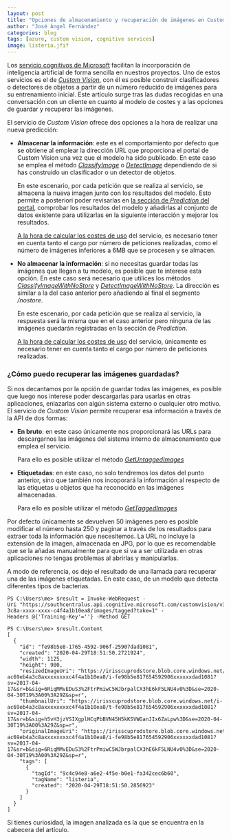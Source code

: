 ```yaml
---
layout: post
title: "Opciones de almacenamiento y recuperación de imágenes en Custom Vision"
author: "José Ángel Fernández"
categories: blog
tags: [azure, custom vision, cognitive services]
image: listeria.jfif
---
```


Los [servicio cognitivos de Microsoft](https://azure.microsoft.com/es-es/services/cognitive-services/) facilitan la incorporación de inteligencia artificial de forma sencilla en nuestros proyectos. Uno de estos servicios es el de [*Custom Vision*](https://azure.microsoft.com/en-us/services/cognitive-services/custom-vision-service/), con él es posible construir clasificadores o detectores de objetos a partir de un número reducido de imágenes para su entrenamiento inicial. Este artículo surge tras las dudas recogidas en una conversación con un cliente en cuanto al modelo de costes y a las opciones de guardar y recuperar las imágenes. 

El servicio de *Custom Vision* ofrece dos opciones a la hora de realizar una nueva predicción:

* **Almacenar la información**: este es el comportamiento por defecto que se obtiene al emplear la dirección URL que proporciona el portal de Custom Vision una vez que el modelo ha sido publicado. En este caso se emplea el método [*ClassifyImage*](https://southcentralus.dev.cognitive.microsoft.com/docs/services/Custom_Vision_Prediction_3.0/operations/5c82db60bf6a2b11a8247c15) o [*DetectImage*](https://southcentralus.dev.cognitive.microsoft.com/docs/services/Custom_Vision_Prediction_3.0/operations/5c82db60bf6a2b11a8247c19) dependiendo de si has construido un clasificador o un detector de objetos.

    En este escenario, por cada petición que se realiza al servicio, se almacena la nueva imagen junto con los resultados del modelo. Esto permite a posteriori poder revisarlas en [la sección de *Prediction* del portal](https://www.customvision.ai/), comprobar los resultados del modelo y añadirlas al conjunto de datos existente para utilizarlas en la siguiente interacción y mejorar los resultados.

    [A la hora de calcular los costes de uso](https://azure.microsoft.com/es-es/pricing/details/cognitive-services/custom-vision-service/) del servicio, es necesario tener en cuenta tanto el cargo por número de peticiones realizadas, como el número de imágenes inferiores a 6MB que se procesen y se almacen. 

* **No almacenar la información**: si no necesitas guardar todas las imágenes que llegan a tu modelo, es posible que te interese esta opción. En este caso será necesario que utilices los métodos [*ClassifyImageWithNoStore*](https://southcentralus.dev.cognitive.microsoft.com/docs/services/Custom_Vision_Prediction_3.0/operations/5c82db60bf6a2b11a8247c17) y [*DetectImageWithNoStore*](https://southcentralus.dev.cognitive.microsoft.com/docs/services/Custom_Vision_Prediction_3.0/operations/5c82db60bf6a2b11a8247c1b). La dirección es similar a la del caso anterior pero añadiendo al final el segmento */nostore*. 

    En este escenario, por cada petición que se realiza al servicio, la respuesta será la misma que en el caso anterior pero ninguna de las imágenes quedarán registradas en la sección de *Prediction*. 

    [A la hora de calcular los costes de uso](https://azure.microsoft.com/es-es/pricing/details/cognitive-services/custom-vision-service/) del servicio, únicamente es necesario tener en cuenta tanto el cargo por número de peticiones realizadas. 


### ¿Cómo puedo recuperar las imágenes guardadas?

Si nos decantamos por la opción de guardar todas las imágenes, es posible que luego nos interese poder descargarlas para usarlas en otras aplicaciones, enlazarlas con algún sistema externo o cualquier otro motivo. El servicio de *Custom Vision* permite recuperar esa información a través de la API de dos formas:

* **En bruto**: en este caso únicamente nos proporcionará las URLs para descargarnos las imágenes del sistema interno de almacenamiento que emplea el servicio.

    Para ello es posible utilizar el método [*GetUntaggedImages*](https://southcentralus.dev.cognitive.microsoft.com/docs/services/Custom_Vision_Training_3.2/operations/5dddfe4dc8d30b100855c610) 

* **Etiquetadas**: en este caso, no solo tendremos los datos del punto anterior, sino que también nos incoporará la información al respecto de las etiquetas u objetos que ha reconocido en las imágenes almacenadas.

    Para ello es posible utilizar el método [*GetTaggedImages*](https://southcentralus.dev.cognitive.microsoft.com/docs/services/Custom_Vision_Training_3.2/operations/5dddfe4dc8d30b100855c60c)

Por defecto únicamente se devuelven 50 imágenes pero es posible modificar el número hasta 250 y paginar a través de los resultados para extraer toda la información que necesitemos. La URL no incluye la extensión de la imagen, almacenada en JPG, por lo que es recomendable que se la añadas manualmente para que si va a ser utilizada en otras aplicaciones no tengas problemas al abrirlas y manipularlas.

A modo de referencia, os dejo el resultado de una llamada para recuperar una de las imágenes etiquetadas. En este caso, de un modelo que detecta diferentes tipos de bacterias. 

```Batchfile
PS C:\Users\me> $result = Invoke-WebRequest -Uri "https://southcentralus.api.cognitive.microsoft.com/customvision/v3.2/training/projects/ac69eb4a-3c8a-xxxx-xxxx-c4f4a1b10ea8/images/tagged?take=1" -Headers @{'Training-Key'=''} -Method GET

PS C:\Users\me> $result.Content
[
  {
    "id": "fe98b5e8-1765-4592-906f-25907dad1081",
    "created": "2020-04-29T18:51:50.2721924",
    "width": 1125,
    "height": 900,
    "resizedImageUri": "https://irisscuprodstore.blob.core.windows.net/i-ac69eb4a3c8axxxxxxxxc4f4a1b10ea8/i-fe98b5e817654592906xxxxxxdad1081?sv=2017-04-17&sr=b&sig=6RiqMMvEDuS3%2FtrPmiwC5WJbrpalCX3hE6kF5LNU4v0%3D&se=2020-04-30T19%3A00%3A29Z&sp=r",
    "thumbnailUri": "https://irisscuprodstore.blob.core.windows.net/i-ac69eb4a3c8axxxxxxxxc4f4a1b10ea8/t-fe98b5e817654592906xxxxxxdad1081?sv=2017-04-17&sr=b&sig=h5vH3jzVSIXgplHCqPbBVN45H5kKSVWGanJIx6ZaLpw%3D&se=2020-04-30T19%3A00%3A29Z&sp=r",
    "originalImageUri": "https://irisscuprodstore.blob.core.windows.net/i-ac69eb4a3c8axxxxxxxxc4f4a1b10ea8/i-fe98b5e817654592906xxxxxxdad1081?sv=2017-04-17&sr=b&sig=6RiqMMvEDuS3%2FtrPmiwC5WJbrpalCX3hE6kF5LNU4v0%3D&se=2020-04-30T19%3A00%3A29Z&sp=r",
    "tags": [
      {
        "tagId": "9c4c94e8-a6e2-4f5e-b0e1-fa342cec6b60",
        "tagName": "listeria",
        "created": "2020-04-29T18:51:50.2856923"
      }
    ]
  }
]
```
Si tienes curiosidad, la imagen analizada es la que se encuentra en la cabecera del artículo.